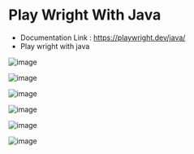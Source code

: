 # Play Wright With Java

* Documentation Link : https://playwright.dev/java/
* Play wright with java

![image](https://github.com/user-attachments/assets/c29f7815-52b8-4080-bb17-52be65ca6f11)

![image](https://github.com/user-attachments/assets/2b5f234e-961c-4815-a94f-95f3e04bfda8)

![image](https://github.com/user-attachments/assets/41154563-3beb-4bc3-8377-041ffc46002d)

![image](https://github.com/user-attachments/assets/85ec7496-38e7-4ae9-b65e-64f2a3d45597)



![image](https://github.com/user-attachments/assets/bc52a824-2481-444c-a067-c0e9395a02e8)

![image](https://github.com/user-attachments/assets/aaafe092-0ddc-4f29-bd4e-727bfbd9fced)
